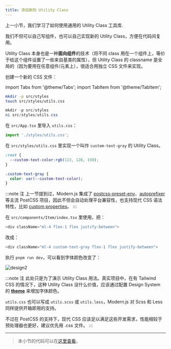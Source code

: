 ```yaml
---
title: ​​添加新的 Utility Class
---
```


上一小节，我们学习了如何使用通用的 Utility Class 工具库.

我们不但可以自己写组件，也可以自己实现新的 Utility Class，方便在代码间复用。

Utility Class 本身也是一种**面向组件**的技术（将不同 class 用在一个组件上，等价于给这个组件设置了一些来自基类的属性），但 Utility Class 的 classname 是全局的（因为要用在任意组件/元素上），很适合用独立 CSS 文件来实现。

创建一个新的 CSS 文件：

import Tabs from '@theme/Tabs';
import TabItem from '@theme/TabItem';

<Tabs>
<TabItem value="macOS" label="macOS" default>

```bash
mkdir -p src/styles
touch src/styles/utils.css
```

</TabItem>
<TabItem value="Windows" label="Windows">

```powershell
mkdir -p src/styles
ni src/styles/utils.css
```

</TabItem>
</Tabs>

在 `src/App.tsx` 里导入 `utils.css`：

```js
import './styles/utils.css';
```

在 `src/styles/utils.css` 里实现一个叫作 `custom-text-gray` 的 Utility Class。

```css
:root {
  --custom-text-color:rgb(113, 128, 150);
}

.custom-text-gray {
  color: var(--custom-text-color);
}
```

:::note 注
上一节提到过，Modern.js 集成了 [postcss-preset-env](https://preset-env.cssdb.org/features)、[autoprefixer](https://github.com/postcss/autoprefixer) 等主流 PostCSS 项目，因此不但会自动处理平台兼容性，也支持现代 CSS 语法特性，比如 [custom properties](https://developer.mozilla.org/en-US/docs/Web/CSS/--*)。
:::

在 `src/components/Item/index.tsx` 里使用，把：

```js
<div className="ml-4 flex-1 flex justify-between">
```

改成：

```js
<div className="ml-4 custom-text-gray flex-1 flex justify-between">
```

执行 `pnpm run dev`，可以看到字体颜色改变了：

![design2](https://lf3-static.bytednsdoc.com/obj/eden-cn/aphqeh7uhohpquloj/modern-js/docs/06/result3.png)

:::note 注
此处只是为了演示 Utility Class 用法。真实项目中，在有 Tailwind CSS 的情况下，这种 Utility Class 没什么价值，应该通过配置 Design System 的 [**theme**](https://tailwindcss.com/docs/customizing-colors) 来增加字体颜色。

`utils.css` 也可以写成 `utils.scss` 或 `utils.less`，Modern.js 对 Scss 和 Less 同样提供开箱即用的支持。

不过在 PostCSS 的支持下，现代 CSS 应该足以满足这些开发需求，性能相较于预处理器也更好，建议优先用 .css 文件。
:::

---

> 本小节的代码可以在[这里查看](https://github.com/modern-js-dev/modern-js-examples/tree/main/tutorials/c06/hello-modern-3)。

